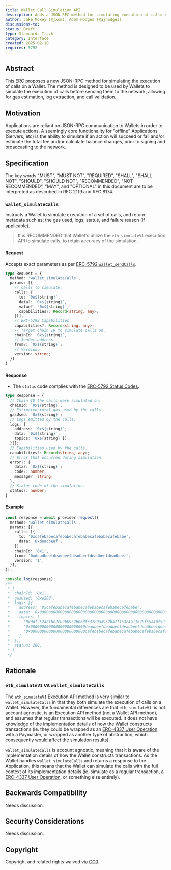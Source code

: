 ```yaml
---
title: Wallet Call Simulation API
description: Adds a JSON-RPC method for simulating execution of calls on a Wallet
author: Jake Moxey (@jxom), Adam Hodges (@ajhodges)
discussions-to: 
status: Draft
type: Standards Track
category: Interface
created: 2025-02-10
requires: 5792
---
```


## Abstract

This ERC proposes a new JSON-RPC method for simulating the execution of calls on a Wallet. The method is designed to be used by Wallets to simulate the execution of calls before sending them to the network, allowing for gas estimation, log extraction, and call validation.

## Motivation

Applications are reliant on JSON-RPC communication to Wallets in order to execute actions. A seemingly core functionality for "offline" Applications (Servers, etc) is the ability to simulate if an action will succeed or fail and/or estimate the total fee and/or calculate balance changes, prior to signing and broadcasting to the network.

## Specification

The key words "MUST", "MUST NOT", "REQUIRED", "SHALL", "SHALL NOT", "SHOULD", "SHOULD NOT", "RECOMMENDED", "NOT RECOMMENDED", "MAY", and "OPTIONAL" in this document are to be interpreted as described in RFC 2119 and RFC 8174.

### `wallet_simulateCalls`

Instructs a Wallet to simulate execution of a set of calls, and return metadata such as: the gas used, logs, status, and failure reason (if applicable).

> It is RECOMMENDED that Wallet's utilize the `eth_simulateV1` execution API to simulate calls, to retain accuracy of the simulation.

#### Request

Accepts exact parameters as per [ERC-5792 `wallet_sendCalls`](https://eips.ethereum.org/EIPS/eip-5792#wallet_sendcalls).

```ts 
type Request = {
  method: 'wallet_simulateCalls',
  params: [{
    // Calls to simulate.
    calls: {
      to: `0x${string}`,
      data?: `0x${string}`,
      value?: `0x${string}`,
      capabilities?: Record<string, any>;
    }[],
    // ERC-5792 Capabilities.
    capabilities?: Record<string, any>;
    // Target chain ID to simulate calls on.
    chainId: `0x${string}`,
    // Sender address.
    from?: `0x${string}`;
    // Version.
    version: string;
  }]
}
```

#### Response

- The `status` code complies with the [ERC-5792 Status Codes](https://github.com/ethereum/EIPs/blob/2dcee4d0e2fc1cea488c12ba88e9a93d5925043b/EIPS/eip-5792.md#status-codes-for-status-field).

```ts
type Response = {
  // Chain ID the calls were simulated on.
  chainId: `0x${string}`;
  // Estimated total gas used by the calls.
  gasUsed: `0x${string}`;
  // Logs emitted by the calls.
  logs: {
    address: `0x${string}`;
    data: `0x${string}`;
    topics: `0x${string}`[];
  }[];
  // Capabilities used by the calls.
  capabilities?: Record<string, any>;
  // Error that occurred during simulation.
  error?: {
    data?: `0x${string}`;
    code?: number;
    message?: string;
  },
  // Status code of the simulation. 
  status?: number;
}
```

#### Example

```ts
const response = await provider.request({
  method: 'wallet_simulateCalls',
  params: [{
    calls: [{
      to: '0xcafebabecafebabecafebabecafebabecafebabe',
      data: '0xdeadbeef',
    }],
    chainId: '0x1',
    from: '0xdeadbeefdeadbeefdeadbeefdeadbeefdeadbeef',
    version: '1',
  }],
});

console.log(response);
/**
 * {
 *  chainId: '0x1',
 *  gasUsed: '0xe208',
 *  logs: [{
 *    address: '0xcafebabecafebabecafebabecafebabecafebabe',
 *    data: '0x0000000000000000000000000000000000000000000000000000000000069420',
 *    topics: [
 *      '0xddf252ad1be2c89b69c2b068fc378daa952ba7f163c4a11628f55a4df523b3ef',
 *      '0x000000000000000000000000deadbeefdeadbeefdeadbeefdeadbeefdeadbeef',
 *      '0x000000000000000000000000cafebabecafebabecafebabecafebabecafebabe',
 *    ],
 *  }],
 *  status: 200,
 * }
 */
```

## Rationale

### `eth_simulateV1` vs `wallet_simulateCalls`

The [`eth_simulateV1` Execution API method](https://github.com/ethereum/execution-apis/pull/484) is very similar to `wallet_simulateCalls` in that they both simulate the execution of calls on a Wallet. However, the fundamental differences are that `eth_simulateV1`: is not account agnostic, is an Execution API method (not a Wallet API method), and assumes that regular transactions will be executed. It does not have knowledge of the implementation details of how the Wallet constructs transactions (ie. they could be wrapped as an [ERC-4337 User Operation](https://eips.ethereum.org/EIPS/eip-4337#useroperation) with a Paymaster, or wrapped as another type of abstraction, which consequently would affect the simulation results).

`wallet_simulateCalls` is account agnostic, meaning that it is aware of the implementation details of how the Wallet constructs transactions. As the Wallet handles `wallet_simulateCalls` and returns a response to the Application, this means that the Wallet can simulate the calls with the full context of its implementation details (ie. simulate as a regular transaction, a [ERC-4337 User Operation](https://eips.ethereum.org/EIPS/eip-4337#useroperation), or something else entirely).

## Backwards Compatibility

Needs discussion.

## Security Considerations

Needs discussion.

## Copyright

Copyright and related rights waived via [CC0](../LICENSE.md).
